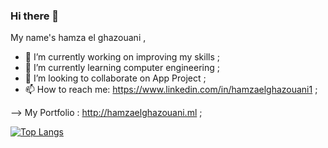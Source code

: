 ### Hi there 👋

My name's hamza el ghazouani ,

- 🔭 I’m currently working on improving my skills ;
- 🌱 I’m currently learning computer engineering ;
- 👯 I’m looking to collaborate on App Project ;
- 📫 How to reach me: https://www.linkedin.com/in/hamzaelghazouani1 ;

--> My Portfolio : http://hamzaelghazouani.ml ;


[![Top Langs](https://github-readme-stats.vercel.app/api/top-langs/?username=Hamzaelghazouani1&layout=compact)](https://github.com/Hamzaelghazouani1/github-readme-stats)
